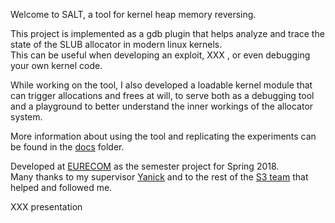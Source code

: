 Welcome to SALT, a tool for kernel heap memory reversing.

This project is implemented as a gdb plugin that helps analyze and trace the state of the SLUB allocator in modern linux kernels.   
This can be useful when developing an exploit, XXX , or even debugging your own kernel code.

While working on the tool, I also developed a loadable kernel module that can trigger allocations and frees at will, to serve both as a debugging tool and a playground to better understand the inner workings of the allocator system.

More information about using the tool and replicating the experiments can be found in the [docs](XXX) folder.

 Developed at [EURECOM](http://www.eurecom.fr/en) as the semester project for Spring 2018.  
Many thanks to my supervisor [Yanick](https://www.eurecom.fr/fr/people/fratantonio-yanick) and to the rest of the [S3 team](http://s3.eurecom.fr) that helped and followed me.

XXX presentation
